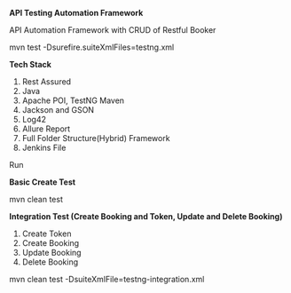 **API Testing Automation Framework**


API Automation Framework with CRUD of Restful Booker

mvn test -Dsurefire.suiteXmlFiles=testng.xml

**Tech Stack**

1. Rest Assured
2. Java
3. Apache POI, TestNG Maven
4. Jackson and GSON
5. Log42
6. Allure Report
7. Full Folder Structure(Hybrid) Framework
8. Jenkins File

Run

**Basic Create Test**

mvn clean test

**Integration Test (Create Booking and Token, Update and Delete Booking)**
1. Create Token
2. Create Booking
3. Update Booking
4. Delete Booking

mvn clean test -DsuiteXmlFile=testng-integration.xml
